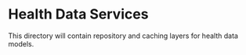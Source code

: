 # Health Data Services

This directory will contain repository and caching layers for health data
models.
